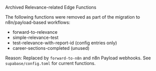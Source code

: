 Archived Relevance-related Edge Functions

The following functions were removed as part of the migration to n8n/payload-based workflows:

- forward-to-relevance
- simple-relevance-test
- test-relevance-with-report-id (config entries only)
- career-sections-completed (unused)

Reason: Replaced by `forward-to-n8n` and n8n Payload webhooks. See `supabase/config.toml` for current functions.


